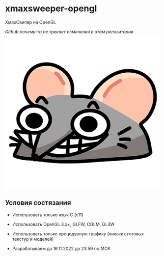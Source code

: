 # xmaxsweeper-opengl
ХмахСвипер на OpenGL

*Github почему-то не трекает изменения в этом репозитории*
![Мыш](./.assets/preview.png)

## Условия состязания

- Использовать только язык C (c11)

- Использовать OpenGL 3.x+, GLFW, CGLM, GL3W

- Использовать только процедурную графику (никаких готовых текстур и моделей)

- Разрабатываем до 16.11.2022 до 23:59 по МСК